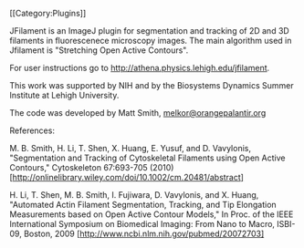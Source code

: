 [[Category:Plugins]]

JFilament is an ImageJ plugin for segmentation and tracking of 2D and 3D filaments in fluorescenece microscopy images. The main algorithm used in Jfilament is "Stretching Open Active Contours".

For user instructions go to http://athena.physics.lehigh.edu/jfilament.

This work was supported by NIH and by the Biosystems Dynamics Summer Institute at Lehigh University.

The code was developed by Matt Smith, melkor@orangepalantir.org 


References:

M. B. Smith, H. Li, T. Shen, X. Huang, E. Yusuf, and D. Vavylonis, "Segmentation and Tracking of Cytoskeletal Filaments using Open Active Contours," Cytoskeleton 67:693-705 (2010) [http://onlinelibrary.wiley.com/doi/10.1002/cm.20481/abstract]

H. Li, T. Shen, M. B. Smith, I. Fujiwara, D. Vavylonis, and X. Huang, "Automated Actin Filament Segmentation, Tracking, and Tip Elongation Measurements based on Open Active Contour Models," In Proc. of the IEEE International Symposium on Biomedical Imaging: From Nano to Macro, ISBI-09, Boston, 2009
[http://www.ncbi.nlm.nih.gov/pubmed/20072703]
